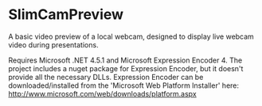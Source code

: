 # SlimCamPreview
A basic video preview of a local webcam, designed to display live webcam video during presentations.

Requires Microsoft .NET 4.5.1 and Microsoft Expression Encoder 4. The project includes a nuget package for Expression Encoder, but it doesn't provide all the necessary DLLs. Expression Encoder can be downloaded/installed from the 'Microsoft Web Platform Installer' here: http://www.microsoft.com/web/downloads/platform.aspx
